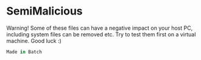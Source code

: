 # SemiMalicious 
Warning! Some of these files can have a negative impact on your host PC, including system files can be removed etc.
Try to test them first on a virtual machine.
Good luck :)
```python
Made in Batch
```
